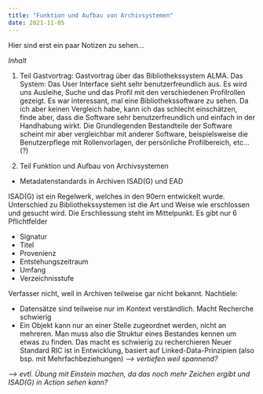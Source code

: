 ```yaml
---
title: "Funktion und Aufbau von Archivsystemen"
date: 2021-11-05
---
```


Hier sind erst ein paar Notizen zu sehen...

*Inhalt*
1. Teil Gastvortrag:
Gastvortrag über das Bibliothekssystem ALMA. 
Das System: Das User Interface sieht sehr benutzerfreundlich aus. Es wird uns Ausleihe, Suche und das Profil mit den verschiedenen Profilrollen gezeigt. Es war interessant, mal eine Bibliothekssoftware zu sehen. Da ich aber keinen Vergleich habe, kann ich das schlecht einschätzen, finde aber, dass die Software sehr benutzerfreundlich und einfach in der Handhabung wirkt. Die Grundlegenden Bestandteile der Software scheint mir aber vergleichbar mit anderer Software, beispielsweise die Benutzerpflege mit Rollenvorlagen, der persönliche Profilbereich, etc...(?)

2. Teil Funktion und Aufbau von Archivsystemen
- Metadatenstandards in Archiven ISAD(G) und EAD

ISAD(G) ist ein Regelwerk, welches in den 90ern entwickelt wurde. Unterschied zu Bibliothekssystemen ist die Art und Weise wie erschlossen und gesucht wird. Die Erschliessung steht im Mittelpunkt. 
Es gibt nur 6 Pflichtfelder 
  - Signatur
  - Titel
  - Provenienz
  - Entstehungszeitraum
  - Umfang
  - Verzeichnisstufe

Verfasser nicht, weil in Archiven teilweise gar nicht bekannt.
Nachtiele:
- Datensätze sind teilweise nur im Kontext verständlich. Macht Recherche schwierig
- Ein Objekt kann nur an einer Stelle zugeordnet werden, nicht an mehreren. Man muss also die Struktur eines Bestandes kennen um etwas zu finden. Das macht es schwierig zu recherchieren
Neuer Standard RIC ist in Entwicklung, basiert auf Linked-Data-Prinzipien (also bsp. mit Mehrfachbeziehungen) *--> vertiefen weil spannend?*

*--> evtl. Übung mit Einstein machen, da das noch mehr Zeichen ergibt und ISAD(G) in Action sehen kann?*




